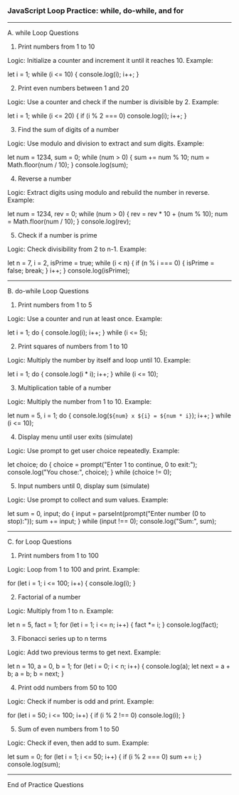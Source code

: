 ### JavaScript Loop Practice: while, do-while, and for


---

A. while Loop Questions

1. Print numbers from 1 to 10

Logic: Initialize a counter and increment it until it reaches 10.
Example:

let i = 1;
while (i <= 10) {
    console.log(i);
    i++;
}

2. Print even numbers between 1 and 20

Logic: Use a counter and check if the number is divisible by 2.
Example:

let i = 1;
while (i <= 20) {
    if (i % 2 === 0) console.log(i);
    i++;
}

3. Find the sum of digits of a number

Logic: Use modulo and division to extract and sum digits.
Example:

let num = 1234, sum = 0;
while (num > 0) {
    sum += num % 10;
    num = Math.floor(num / 10);
}
console.log(sum);

4. Reverse a number

Logic: Extract digits using modulo and rebuild the number in reverse.
Example:

let num = 1234, rev = 0;
while (num > 0) {
    rev = rev * 10 + (num % 10);
    num = Math.floor(num / 10);
}
console.log(rev);

5. Check if a number is prime

Logic: Check divisibility from 2 to n-1.
Example:

let n = 7, i = 2, isPrime = true;
while (i < n) {
    if (n % i === 0) {
        isPrime = false;
        break;
    }
    i++;
}
console.log(isPrime);


---

B. do-while Loop Questions

1. Print numbers from 1 to 5

Logic: Use a counter and run at least once.
Example:

let i = 1;
do {
    console.log(i);
    i++;
} while (i <= 5);

2. Print squares of numbers from 1 to 10

Logic: Multiply the number by itself and loop until 10.
Example:

let i = 1;
do {
    console.log(i * i);
    i++;
} while (i <= 10);

3. Multiplication table of a number

Logic: Multiply the number from 1 to 10.
Example:

let num = 5, i = 1;
do {
    console.log(`${num} x ${i} = ${num * i}`);
    i++;
} while (i <= 10);

4. Display menu until user exits (simulate)

Logic: Use prompt to get user choice repeatedly.
Example:

let choice;
do {
    choice = prompt("Enter 1 to continue, 0 to exit:");
    console.log("You chose:", choice);
} while (choice != 0);

5. Input numbers until 0, display sum (simulate)

Logic: Use prompt to collect and sum values.
Example:

let sum = 0, input;
do {
    input = parseInt(prompt("Enter number (0 to stop):"));
    sum += input;
} while (input !== 0);
console.log("Sum:", sum);


---

C. for Loop Questions

1. Print numbers from 1 to 100

Logic: Loop from 1 to 100 and print.
Example:

for (let i = 1; i <= 100; i++) {
    console.log(i);
}

2. Factorial of a number

Logic: Multiply from 1 to n.
Example:

let n = 5, fact = 1;
for (let i = 1; i <= n; i++) {
    fact *= i;
}
console.log(fact);

3. Fibonacci series up to n terms

Logic: Add two previous terms to get next.
Example:

let n = 10, a = 0, b = 1;
for (let i = 0; i < n; i++) {
    console.log(a);
    let next = a + b;
    a = b;
    b = next;
}

4. Print odd numbers from 50 to 100

Logic: Check if number is odd and print.
Example:

for (let i = 50; i <= 100; i++) {
    if (i % 2 !== 0) console.log(i);
}

5. Sum of even numbers from 1 to 50

Logic: Check if even, then add to sum.
Example:

let sum = 0;
for (let i = 1; i <= 50; i++) {
    if (i % 2 === 0) sum += i;
}
console.log(sum);


---

End of Practice Questions

